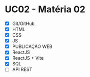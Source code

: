 # UC02 - Matéria 02

- [x] Git/GitHub
- [x] HTML
- [x] CSS
- [x] JS
- [x] PUBLICAÇÃO WEB
- [x] ReactJS
- [x] ReactJS + Vite
- [x] SQL
- [ ] API REST
